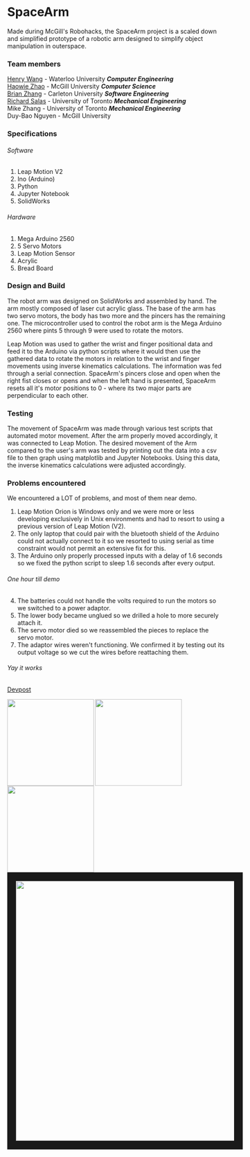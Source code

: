 SpaceArm
========

Made during McGill's Robohacks, the SpaceArm project is a scaled down and simplified prototype of a robotic arm designed to simplify object manipulation in outerspace.

### Team members
[Henry Wang](https://github.com/h397wang "Github") - Waterloo University **_Computer Engineering_**  
[Haowie Zhao](https://github.com/HaoyiZhao "Github") - McGill University **_Computer Science_**  
[Brian Zhang](https://github.com/bkzhang "Github") - Carleton University **_Software Engineering_**  
[Richard Salas](https://github.com/richard-salaschavez "Github") - University of Toronto **_Mechanical Engineering_**  
Mike Zhang - University of Toronto **_Mechanical Engineering_**  
Duy-Bao Nguyen - McGill University  

### Specifications
###### Software
1. Leap Motion V2
2. Ino (Arduino) 
3. Python
4. Jupyter Notebook
5. SolidWorks
###### Hardware
1. Mega Arduino 2560
2. 5 Servo Motors
3. Leap Motion Sensor
4. Acrylic
5. Bread Board

### Design and Build 
The robot arm was designed on SolidWorks and assembled by hand. The arm mostly composed of laser cut acrylic glass. The base of the arm has two servo motors, the body has two more and the pincers has the remaining one. The microcontroller used to control the robot arm is the Mega Arduino 2560 where pints 5 through 9 were used to rotate the motors. 

Leap Motion was used to gather the wrist and finger positional data and feed it to the Arduino via python scripts where it would then use the gathered data to rotate the motors in relation to the wrist and finger movements using inverse kinematics calculations. The information was fed through a serial connection. SpaceArm's pincers close and open when the right fist closes or opens and when the left hand is presented, SpaceArm resets all it's motor positions to 0 - where its two major parts are perpendicular to each other.

### Testing
The movement of SpaceArm was made through various test scripts that automated motor movement. After the arm properly moved accordingly, it was connected to Leap Motion. The desired movement of the Arm compared to the user's arm was tested by printing out the data into a csv file to then graph using matplotlib and Jupyter Notebooks. Using this data, the inverse kinematics calculations were adjusted accordingly.

### Problems encountered
We encountered a LOT of problems, and most of them near demo.
1. Leap Motion Orion is Windows only and we were more or less developing exclusively in Unix environments and had to resort to using a previous version of Leap Motion (V2).
2. The only laptop that could pair with the bluetooth shield of the Arduino could not actually connect to it so we resorted to using serial as time constraint would not permit an extensive fix for this.
3. The Arduino only properly processed inputs with a delay of 1.6 seconds so we fixed the python script to sleep 1.6 seconds after every output. 
###### One hour till demo
4. The batteries could not handle the volts required to run the motors so we switched to a power adaptor.
5. The lower body became unglued so we drilled a hole to more securely attach it.
6. The servo motor died so we reassembled the pieces to replace the servo motor.
7. The adaptor wires weren't functioning. We confirmed it by testing out its output voltage so we cut the wires before reattaching them.
###### Yay it works

[Devpost](https://devpost.com/software/roboarm-b73mkp)

<a href="https://github.com/bkzhang/SpaceArm/blob/master/img/moving.gif"><img src="https://github.com/bkzhang/spacearm/blob/master/img/moving.gif" align="left" width="200" ></a><a href="https://github.com/bkzhang/spacearm/blob/master/img/open.jpeg"><img src="https://github.com/bkzhang/spacearm/blob/master/img/open.jpeg" align="left" width="200" ></a><a href="https://github.com/bkzhang/spacearm/blob/master/img/robo1.jpeg"><img src="https://github.com/bkzhang/spacearm/blob/master/img/robo1.jpeg" align="left" width="200" ></a>
  
<a href="https://github.com/bkzhang/spacearm/blob/master/img/closed-arm.jpeg"><img src="https://github.com/bkzhang/spacearm/blob/master/img/closed-arm.jpeg" align="center" width="600" border="20"></a>
